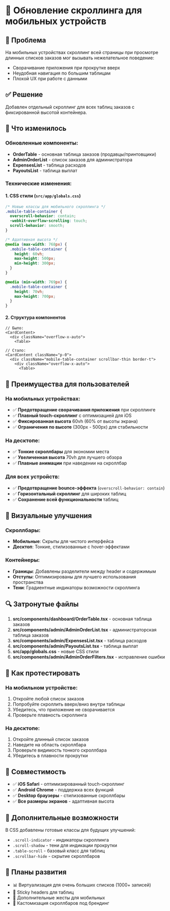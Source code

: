 # 📱 Обновление скроллинга для мобильных устройств

## 🎯 Проблема
На мобильных устройствах скроллинг всей страницы при просмотре длинных списков заказов мог вызывать нежелательное поведение:
- Сворачивание приложения при прокрутке вверх
- Неудобная навигация по большим таблицам
- Плохой UX при работе с данными

## ✅ Решение
Добавлен отдельный скроллинг для всех таблиц заказов с фиксированной высотой контейнера.

## 🔧 Что изменилось

### Обновленные компоненты:
- **OrderTable** - основная таблица заказов (продавцы/принтовщики)
- **AdminOrderList** - список заказов для администратора
- **ExpensesList** - таблица расходов
- **PayoutsList** - таблица выплат

### Технические изменения:

#### 1. **CSS стили** (`src/app/globals.css`)
```css
/* Новые классы для мобильного скроллинга */
.mobile-table-container {
  overscroll-behavior: contain;
  -webkit-overflow-scrolling: touch;
  scroll-behavior: smooth;
}

/* Адаптивная высота */
@media (max-width: 768px) {
  .mobile-table-container {
    height: 60vh;
    max-height: 500px;
    min-height: 300px;
  }
}

@media (min-width: 769px) {
  .mobile-table-container {
    height: 70vh;
    max-height: 700px;
  }
}
```

#### 2. **Структура компонентов**
```tsx
// Было:
<CardContent>
  <div className="overflow-x-auto">
    <Table>

// Стало:
<CardContent className="p-0">
  <div className="mobile-table-container scrollbar-thin border-t">
    <div className="overflow-x-auto">
      <Table>
```

## 📱 Преимущества для пользователей

### На мобильных устройствах:
- ✅ **Предотвращение сворачивания приложения** при скроллинге
- ✅ **Плавный touch-скроллинг** с оптимизацией для iOS
- ✅ **Фиксированная высота** 60vh (60% от высоты экрана)
- ✅ **Ограничения по высоте** (300px - 500px) для стабильности

### На десктопе:
- ✅ **Тонкие скроллбары** для экономии места
- ✅ **Увеличенная высота** 70vh для лучшего обзора
- ✅ **Плавные анимации** при наведении на скроллбар

### Для всех устройств:
- ✅ **Предотвращение bounce-эффекта** (`overscroll-behavior: contain`)
- ✅ **Горизонтальный скроллинг** для широких таблиц
- ✅ **Сохранение всей функциональности** таблиц

## 🎨 Визуальные улучшения

### Скроллбары:
- **Мобильные**: Скрыты для чистого интерфейса
- **Десктоп**: Тонкие, стилизованные с hover-эффектами

### Контейнеры:
- **Границы**: Добавлены разделители между header и содержимым
- **Отступы**: Оптимизированы для лучшего использования пространства
- **Тени**: Градиентные индикаторы возможности скроллинга

## 🔍 Затронутые файлы

1. **src/components/dashboard/OrderTable.tsx** - основная таблица заказов
2. **src/components/admin/AdminOrderList.tsx** - администраторская таблица заказов  
3. **src/components/admin/ExpensesList.tsx** - таблица расходов
4. **src/components/admin/PayoutsList.tsx** - таблица выплат
5. **src/app/globals.css** - новые CSS стили
6. **src/components/admin/AdminOrderFilters.tsx** - исправление ошибки

## 🧪 Как протестировать

### На мобильном устройстве:
1. Откройте любой список заказов
2. Попробуйте скроллить вверх/вниз внутри таблицы
3. Убедитесь, что приложение не сворачивается
4. Проверьте плавность скроллинга

### На десктопе:
1. Откройте длинный список заказов
2. Наведите на область скроллбара
3. Проверьте видимость тонкого скроллбара
4. Убедитесь в плавности прокрутки

## 🚀 Совместимость

- ✅ **iOS Safari** - оптимизированный touch-скроллинг
- ✅ **Android Chrome** - поддержка всех функций
- ✅ **Desktop браузеры** - стилизованные скроллбары
- ✅ **Все размеры экранов** - адаптивная высота

## 📝 Дополнительные возможности

В CSS добавлены готовые классы для будущих улучшений:
- `.scroll-indicator` - индикаторы скроллинга
- `.scroll-shadow` - тени для индикации прокрутки
- `.table-scroll` - базовый класс для таблиц
- `.scrollbar-hide` - скрытие скроллбаров

## 🔮 Планы развития

- 📊 Виртуализация для очень больших списков (1000+ записей)
- 🎯 Sticky headers для таблиц
- 📱 Дополнительные жесты для мобильных
- 🎨 Кастомизация скроллбаров под брендинг 